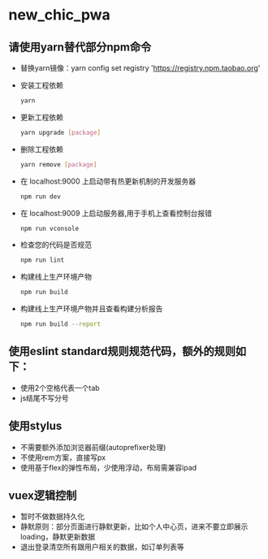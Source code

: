 # new_chic_pwa

## 请使用yarn替代部分npm命令
- 替换yarn镜像：yarn config set registry 'https://registry.npm.taobao.org'

- 安装工程依赖
    ``` bash
    yarn
    ```
- 更新工程依赖
  ``` bash
  yarn upgrade [package]
  ```
- 删除工程依赖
  ``` bash
  yarn remove [package]
  ```
- 在 localhost:9000 上启动带有热更新机制的开发服务器
  ``` bash
  npm run dev
  ```
- 在 localhost:9009 上启动服务器,用于手机上查看控制台报错
  ``` bash
  npm run vconsole
  ```
- 检查您的代码是否规范
  ``` bash
  npm run lint
  ```
- 构建线上生产环境产物
  ``` bash
  npm run build
  ```
- 构建线上生产环境产物并且查看构建分析报告
  ``` bash
  npm run build --report
  ```

## 使用eslint standard规则规范代码，额外的规则如下：
- 使用2个空格代表一个tab
- js结尾不写分号

## 使用stylus
- 不需要额外添加浏览器前缀(autoprefixer处理)
- 不使用rem方案，直接写px
- 使用基于flex的弹性布局，少使用浮动，布局需兼容ipad

## vuex逻辑控制
- 暂时不做数据持久化
- 静默原则：部分页面进行静默更新，比如个人中心页，进来不要立即展示loading，静默更新数据
- 退出登录清空所有跟用户相关的数据，如订单列表等
